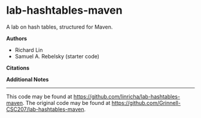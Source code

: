 # lab-hashtables-maven

A lab on hash tables, structured for Maven.

**Authors**

* Richard Lin
* Samuel A. Rebelsky (starter code)

**Citations**

**Additional Notes**

---

This code may be found at <https://github.com/linricha/lab-hashtables-maven>.
The original code may be found at <https://github.com/Grinnell-CSC207/lab-hashtables-maven>.
